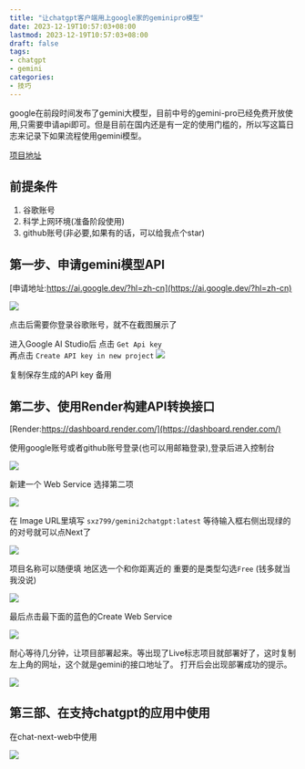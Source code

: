 ```yaml
---
title: "让chatgpt客户端用上google家的geminipro模型"
date: 2023-12-19T10:57:03+08:00
lastmod: 2023-12-19T10:57:03+08:00
draft: false
tags:
- chatgpt
- gemini
categories:
- 技巧
---
```


google在前段时间发布了gemini大模型，目前中号的gemini-pro已经免费开放使用,只需要申请api即可。但是目前在国内还是有一定的使用门槛的，所以写这篇日志来记录下如果流程使用gemini模型。

[项目地址](https://github.com/sxz799/gemini2chatgpt)

<!--more-->

## 前提条件

1. 谷歌账号
2. 科学上网环境(准备阶段使用)
3. github账号(非必要,如果有的话，可以给我点个star)

## 第一步、申请gemini模型API

[申请地址:https://ai.google.dev/?hl=zh-cn](https://ai.google.dev/?hl=zh-cn)

![](https://gh.sxz799.online/https://raw.githubusercontent.com/sxz799/tuchuang-blog/main/img/2023/12/19/20231219111232.png)

点击后需要你登录谷歌账号，就不在截图展示了

进入Google AI Studio后 点击 `Get Api key`  
再点击 `Create API key in new project`
![](https://gh.sxz799.online/https://raw.githubusercontent.com/sxz799/tuchuang-blog/main/img/2023/12/19/20231219111414.png)

复制保存生成的API key 备用

## 第二步、使用Render构建API转换接口

[Render:https://dashboard.render.com/](https://dashboard.render.com/)

使用google账号或者github账号登录(也可以用邮箱登录),登录后进入控制台

![](https://gh.sxz799.online/https://raw.githubusercontent.com/sxz799/tuchuang-blog/main/img/2023/12/19/20231219111927.png)


新建一个 Web Service 选择第二项

![](https://gh.sxz799.online/https://raw.githubusercontent.com/sxz799/tuchuang-blog/main/img/2023/12/19/20231219112731.png)

在 Image URL里填写 `sxz799/gemini2chatgpt:latest`
等待输入框右侧出现绿的的对号就可以点Next了

![](https://gh.sxz799.online/https://raw.githubusercontent.com/sxz799/tuchuang-blog/main/img/2023/12/19/20231219112943.png)

项目名称可以随便填 地区选一个和你距离近的 重要的是类型勾选`Free` (钱多就当我没说)

![](https://gh.sxz799.online/https://raw.githubusercontent.com/sxz799/tuchuang-blog/main/img/2023/12/19/20231219113139.png)


最后点击最下面的蓝色的Create Web Service

![](https://gh.sxz799.online/https://raw.githubusercontent.com/sxz799/tuchuang-blog/main/img/2023/12/19/20231219113633.png)

耐心等待几分钟，让项目部署起来。等出现了Live标志项目就部署好了，这时复制左上角的网址，这个就是gemini的接口地址了。
打开后会出现部署成功的提示。

![](https://gh.sxz799.online/https://raw.githubusercontent.com/sxz799/tuchuang-blog/main/img/2023/12/19/20231219113608.png)


## 第三部、在支持chatgpt的应用中使用

在chat-next-web中使用

![](https://gh.sxz799.online/https://raw.githubusercontent.com/sxz799/tuchuang-blog/main/img/2023/12/19/20231219122819.png)









